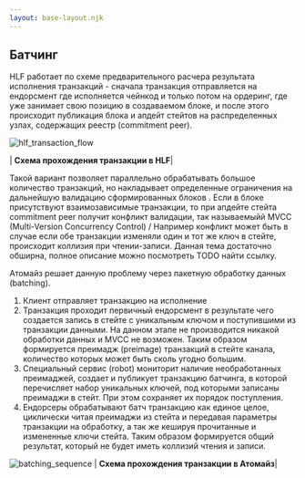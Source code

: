 ```yaml
---
layout: base-layout.njk
---
```


## Батчинг
HLF работает по схеме предварительного расчера результата исполнения транзакций - сначала транзакция отправляется на ендорсмент где исполняется чейнкод и только потом на ордеринг, где уже занимает свою позицию в создаваемом блоке, и после этого происходит публикация блока и апдейт стейтов на распределенных узлах, содержащих реестр (commitment peer).

![hlf_transaction_flow](/doc/uploads/hlf_transaction_flow.drawio.png)

| <b>Схема прохождения транзакции в HLF</b>|

Такой вариант позволяет параллельно обрабатывать большое количество транзакций, но накладывает определенные ограничения на дальнейшую валидацию сформированных блоков . Если в блоке присутствуют взаимозависимые транзакции, то при апдейте стейта commitment peer получит конфликт валидации, так называемыйй MVCC (Multi-Version Concurrency Control) / Например конфликт может быть в случае если обе транзакции изменяли один и тот же ключ в стейте, происходит коллизия при чтении-записи. Данная тема достаточно обширна, полное описание можно посмотреть TODO найти ссылку.

Атомайз решает данную проблему через пакетную обработку данных (batching).
1. Клиент отправляет транзакцию на исполнение
2. Транзакция проходит первичный ендорсмент в результате чего создается запись в стейте с уникальным ключом и поступившими из транзакции данными. На данном этапе не производится никакой обработки данных и MVCC не возможен. Таким образом формируется преимадж (preimage) транзакций в стейте канала, количество которых может быть сколь угодно большим.
3. Специальный сервис (robot) мониторит наличие необработанных преимаджей, создает и публикует транзакцию батчинга, в которой перечисляет набор уникальных ключей, под которыми записаны преимаджи в стейт. При этом сохраняет их порядок поступления.
4. Ендорсеры обрабатывают батч транзакцию как единое целое, циклически читая преимаджи из стейта и передавая параметры транзакции на обработку, а так же кешируя прочитанные и измененные ключи стейта. Таким образом формируется общий результат, который  не будет иметь коллизий чтения и записи.

![batching_sequence](/doc/uploads/batching_sequence.png)
| <b>Схема прохождения транзакции в Атомайз</b>|
